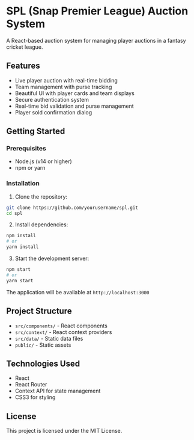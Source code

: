 # SPL (Snap Premier League) Auction System

A React-based auction system for managing player auctions in a fantasy cricket league.

## Features

- Live player auction with real-time bidding
- Team management with purse tracking
- Beautiful UI with player cards and team displays
- Secure authentication system
- Real-time bid validation and purse management
- Player sold confirmation dialog

## Getting Started

### Prerequisites

- Node.js (v14 or higher)
- npm or yarn

### Installation

1. Clone the repository:
```bash
git clone https://github.com/yourusername/spl.git
cd spl
```

2. Install dependencies:
```bash
npm install
# or
yarn install
```

3. Start the development server:
```bash
npm start
# or
yarn start
```

The application will be available at `http://localhost:3000`

## Project Structure

- `src/components/` - React components
- `src/context/` - React context providers
- `src/data/` - Static data files
- `public/` - Static assets

## Technologies Used

- React
- React Router
- Context API for state management
- CSS3 for styling

## License

This project is licensed under the MIT License.
